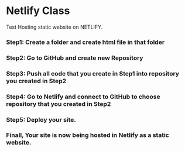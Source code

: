 # Netlify Class
Test Hosting static website on NETLIFY. 

### Step1: Create a folder and create html file in that folder
### Step2: Go to GitHub and create new Repository
### Step3: Push all code that you create in Step1 into repository you created in Step2
### Step4: Go to Netlify and connect to GitHub to choose repository that you created in Step2
### Step5: Deploy your site.
### Finall, Your site is now being hosted in Netlify as a static website.
